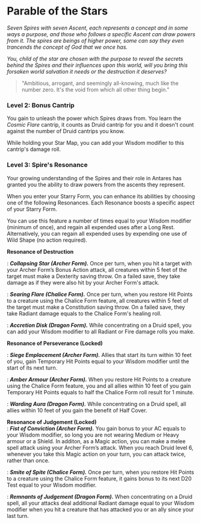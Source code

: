 # Parable of the Stars

*Seven Spires with seven Ascent, each represents a concept and in some ways a purpose, and those who follows a specific Ascent can draw powers from it. The spires are beings of higher power, some can say they even trancends the concept of God that we once has.* 

*You, child of the star are chosen with the purpose to reveal the secrets behind the Spires and their influences upon this world, will you bring this forsaken world salvation it needs or the destruction it deserves?*

> "Ambitious, arrogant, and seemingly all-knowing, much like the number zero. It's the void from which all other thing begin.”

### Level 2: Bonus Cantrip

You gain to unleash the power which Spires draws from. You learn the *Cosmic Flare* cantrip, it counts as Druid cantrip for you and it doesn't count against the number of Druid cantrips you know.

While holding your Star Map, you can add your Wisdom modifier to this cantrip's damage roll.

### Level 3: Spire's Resonance

Your growing understanding of the Spires and their role in Antares has granted you the ability to draw powers from the ascents they represent.

When you enter your Starry Form, you can enhance its abilities by choosing one of the following Resonances. Each Resonance boosts a specific aspect of your Starry Form.

You can use this feature a number of times equal to your Wisdom modifier (minimum of once), and regain all expended uses after a Long Rest. Alternatively, you can regain all expended uses by expending one use of Wild Shape (no action required).

**Resonance of Destruction**  

:   ***Collapsing Star (Archer Form).*** Once per turn, when you hit a target with your Archer Form’s Bonus Action attack, all creatures within 5 feet of the target must make a Dexterity saving throw. On a failed save, they take damage as if they were also hit by your Archer Form's attack.

:   ***Searing Flare (Chalice Form).*** Once per turn, when you restore Hit Points to a creature using the Chalice Form feature, all creatures within 5 feet of the target must make a Constitution saving throw. On a failed save, they take Radiant damage equals to the Chalice Form's healing roll.

:   ***Accretion Disk (Dragon Form).*** While concentrating on a Druid spell, you can add your Wisdom modifier to all Radiant or Fire damage rolls you make.

**Resonance of Perseverance (Locked)**  

:   ***Siege Emplacement (Archer Form).*** Allies that start its turn within 10 feet of you, gain Temporary Hit Points equal to your Wisdom modifier until the start of its next turn. 

:   ***Amber Armour (Archer Form).*** When you restore Hit Points to a creature using the Chalice Form feature, you and all allies within 10 feet of you gain Temporary Hit Points equals to half the Chalice Form roll result for 1 minute.

:   ***Warding Aura (Dragon Form).*** While concentrating on a Druid spell, all allies within 10 feet of you gain the benefit of Half Cover.

**Resonance of Judgement (Locked)**  
:   ***Fist of Conviction (Archer Form).*** You gain bonus to your AC equals to your Wisdom modifier, so long you are not wearing Medium or Heavy armour or a Shield. In additon, as a Magic action, you can make a melee spell attack using your Archer Form’s attack. When you reach Druid level 6, whenever you take this Magic action on your turn, you can attack twice, rather than once.

:   ***Smite of Spite (Chalice Form).*** Once per turn, when you restore Hit Points to a creature using the Chalice Form feature, it gains bonus to its next D20 Test equal to your Wisdom modifier.

:   ***Remnants of Judgement (Dragon Form).*** When concentrating on a Druid spell, all your attacks deal additional Radiant damage equal to your Wisdom modifier when you hit a creature that has attacked you or an ally since your last turn.

